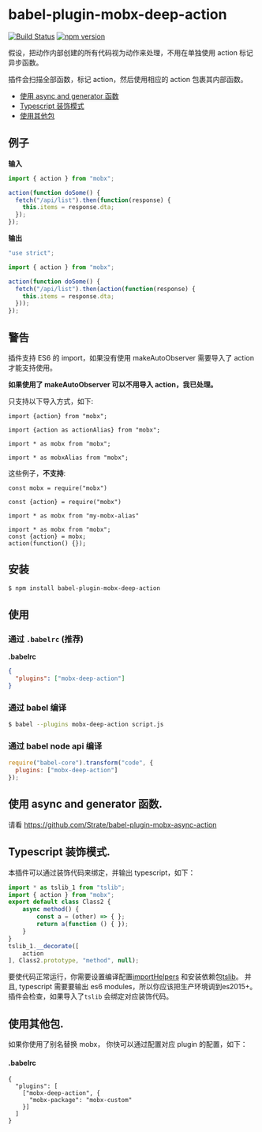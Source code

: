 # babel-plugin-mobx-deep-action

[![Build Status](https://travis-ci.org/mobxjs/babel-plugin-mobx-deep-action.svg?branch=master)](https://travis-ci.org/mobxjs/babel-plugin-mobx-deep-action)
[![npm version](https://badge.fury.io/js/babel-plugin-mobx-deep-action.svg)](https://badge.fury.io/js/babel-plugin-mobx-deep-action)

假设，把动作内部创建的所有代码视为动作来处理，不用在单独使用 action 标记异步函数。

插件会扫描全部函数，标记 action，然后使用相应的 action 包裹其内部函数。

* [使用 async and generator 函数](#toc-usage-async)
* [Typescript 装饰模式](#toc-typescript-decorators)
* [使用其他包](#toc-mobx-package)

## 例子

**输入**

```js
import { action } from "mobx";

action(function doSome() {
  fetch("/api/list").then(function(response) {
    this.items = response.dta;
  });
});
```

**输出**

```js
"use strict";

import { action } from "mobx";

action(function doSome() {
  fetch("/api/list").then(action(function(response) {
    this.items = response.dta;
  }));
});
```

## 警告

插件支持 ES6 的 import，如果没有使用 makeAutoObserver 需要导入了 action 才能支持使用。

**如果使用了 makeAutoObserver 可以不用导入 action，我已处理。**

只支持以下导入方式，如下:
```
import {action} from "mobx";
```
```
import {action as actionAlias} from "mobx";
```
```
import * as mobx from "mobx";
```
```
import * as mobxAlias from "mobx";
```
这些例子，**不支持**:
```
const mobx = require("mobx")
```
```
const {action} = require("mobx")
```
```
import * as mobx from "my-mobx-alias"
```
```
import * as mobx from "mobx";
const {action} = mobx;
action(function() {});
```


## 安装

```sh
$ npm install babel-plugin-mobx-deep-action
```

## 使用

### 通过 `.babelrc` (推荐)

**.babelrc**

```json
{
  "plugins": ["mobx-deep-action"]
}
```

### 通过 babel 编译

```sh
$ babel --plugins mobx-deep-action script.js
```

### 通过 babel node api 编译

```javascript
require("babel-core").transform("code", {
  plugins: ["mobx-deep-action"]
});
```


## <a id="toc-usage-async"></a> 使用 async and generator 函数.

请看 https://github.com/Strate/babel-plugin-mobx-async-action

## <a id="toc-typescript-decorators"></a>Typescript 装饰模式.

本插件可以通过装饰代码来绑定，并输出 typescript，如下：

```js
import * as tslib_1 from "tslib";
import { action } from "mobx";
export default class Class2 {
    async method() {
        const a = (other) => { };
        return a(function () { });
    }
}
tslib_1.__decorate([
    action
], Class2.prototype, "method", null);
```

要使代码正常运行，你需要设置编译配置[importHelpers](https://www.typescriptlang.org/docs/handbook/compiler-options.html) 和安装依赖包[tslib](https://www.npmjs.com/package/tslib)。 并且, typescript 需要要输出 es6 modules，所以你应该把生产环境调到es2015+。插件会检查，如果导入了`tslib` 会绑定对应装饰代码。

## <a id="toc-mobx-package"></a> 使用其他包.

如果你使用了别名替换 mobx， 你快可以通过配置对应 plugin 的配置，如下：

#### .babelrc

```json5
{
  "plugins": [
    ["mobx-deep-action", {
      "mobx-package": "mobx-custom"
    }]
  ]
}
```

